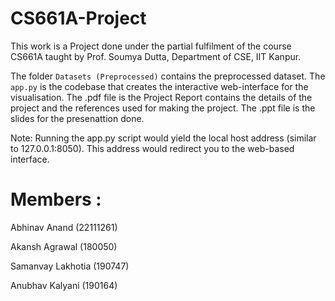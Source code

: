 # CS661A-Project

This work is a Project done under the partial fulfilment of the course CS661A taught by Prof. Soumya Dutta, Department of CSE, IIT Kanpur.

The folder ```Datasets (Preprocessed)``` contains the preprocessed dataset. The ```app.py``` is the codebase that creates the interactive web-interface for the visualisation. The .pdf file is the Project Report contains the details of the project and the references used for making the project. The .ppt file is the slides for the presenattion done. 

Note: Running the app.py script would yield the local host address (similar to 127.0.0.1:8050). This address would redirect you to the web-based interface. 


# Members :

Abhinav Anand (22111261)

Akansh Agrawal (180050)

Samanvay Lakhotia (190747)

Anubhav Kalyani (190164)

